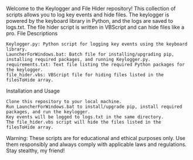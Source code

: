 Welcome to the Keylogger and File Hider repository! This collection of scripts allows you to log key events and hide files. The keylogger is powered by the keyboard library in Python, and the logs are saved to logs.txt. The file hider script is written in VBScript and can hide files like a pro.
File Descriptions

    Keylogger.py: Python script for logging key events using the keyboard library.
    LauncherForWindows.bat: Batch file for installing/upgrading pip, installing required packages, and running Keylogger.py.
    requirements.txt: Text file listing the required Python packages for the keylogger.
    file_hider.vbs: VBScript file for hiding files listed in the filesToHide array.

Installation and Usage

    Clone this repository to your local machine.
    Run LauncherForWindows.bat to install/upgrade pip, install required packages, and run the keylogger.
    Key events will be logged to logs.txt in the same directory.
    The file_hider.vbs script will hide the files listed in the filesToHide array.

Warning: These scripts are for educational and ethical purposes only. Use them responsibly and always comply with applicable laws and regulations. Stay stealthy, my friend!
